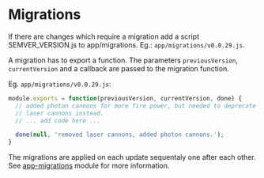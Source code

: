 # Migrations

If there are changes which require a migration add a script SEMVER_VERSION.js to app/migrations.
Eg.: `app/migrations/v0.0.29.js`.

A migration has to export a function. The parameters `previousVersion`, `currentVersion`
and a callback are passed to the migration function.

Eg. `app/migrations/v0.0.29.js`:
```javascript
module.exports = function(previousVersion, currentVersion, done) {
  // added photon cannons for more fire power, but needed to deprecate
  // laser cannons instead.
  // ... add code here ...

  done(null, 'removed laser cannons, added photon cannons.');
}
```

The migrations are applied on each update sequentaly one after each other.
See [app-migrations](https://www.npmjs.com/package/app-migrations) module for more information.

